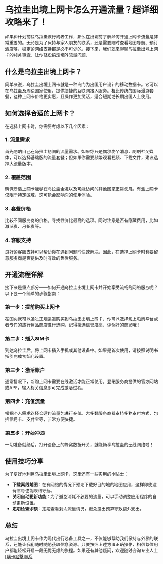 # 乌拉圭出境上网卡怎么开通流量？超详细攻略来了！

如果你计划前往乌拉圭旅行或者工作，那么在出境前了解如何开通上网卡流量是非常重要的。无论是为了保持与家人朋友的联系，还是需要随时查看地图导航、预订酒店等，稳定的网络支持都是必不可少的。接下来，我们就来聊聊乌拉圭出境上网卡的相关事宜，让你轻松搞定境外流量问题。

## 什么是乌拉圭出境上网卡？

简单来说，乌拉圭出境上网卡就是一种专门为出国用户设计的移动数据卡。它可以在乌拉圭及周边国家使用，提供便捷的互联网接入服务。相比传统的国际漫游套餐，这种上网卡价格更实惠，且操作更加灵活，适合短期或长期出国人士使用。

## 如何选择合适的上网卡？

在选择上网卡时，你需要考虑以下几个因素：

### 1. 流量需求
首先明确自己在乌拉圭期间的流量需求。如果你只是偶尔发个消息、刷刷社交媒体，可以选择基础版的流量套餐；但如果你需要频繁观看视频、下载文件，建议选择大流量版本。

### 2. 覆盖范围
确保所选上网卡能够在乌拉圭全境以及可能访问的其他国家正常使用。有些上网卡仅限于特定区域，这可能会影响你的使用体验。

### 3. 套餐价格
比较不同服务商的价格，寻找性价比最高的选项。同时注意是否有隐藏费用，比如激活费、月租费等。

### 4. 客服支持
良好的客服支持可以帮助你在遇到问题时快速解决。因此，在选择上网卡时也要留意服务商是否提供及时有效的售后服务。

## 开通流程详解

接下来是重点部分——如何开通乌拉圭出境上网卡并开始享受流畅的网络服务呢？以下是一个简单的步骤指南：

### 第一步：提前购买上网卡
在国内就可以通过正规渠道购买到乌拉圭出境上网卡。你可以选择线上电商平台或者专门的旅行用品商店进行选购。记得挑选信誉度高、评价好的商家哦！

### 第二步：插入SIM卡
到达乌拉圭后，将上网卡插入手机或其他设备中。如果是首次使用，请按照说明书指引完成初始化设置。

### 第三步：激活账户
通常情况下，新购上网卡需要在线激活才能正常使用。登录服务商提供的官方网站或APP，输入相关信息即可完成激活过程。

### 第四步：充值流量
根据个人需求选择合适的流量包进行充值。大多数服务商都支持多种支付方式，包括信用卡、支付宝等，非常方便快捷。

### 第五步：开始冲浪
一切准备就绪后，打开设备上的蜂窝数据开关，就能畅享乌拉圭的无线网络啦！

## 使用技巧分享

为了更好地利用乌拉圭出境上网卡，这里还有一些实用的小贴士：

- **下载离线地图**：在有网络的情况下预先下载好目的地的地图应用，这样即使没有信号也能顺利导航。
- **关闭自动更新功能**：为了避免消耗不必要的流量，可以手动调整应用程序的自动更新设置。
- **定期检查余额**：定期查看剩余流量情况，避免超出预算导致额外支出。

## 总结

乌拉圭出境上网卡作为现代出行必备工具之一，不仅能够帮助我们保持与外界的联系，还能让我们随时随地获取信息资源。只要按照上述方法正确操作，相信每位用户都能轻松开启一段无忧无虑的旅程。如果还有其他疑问，欢迎随时咨询专业人士[[購卡點擊聯系](https://t.me/s/SXDXQF)]